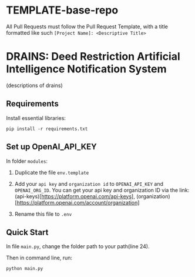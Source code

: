 # TEMPLATE-base-repo

All Pull Requests must follow the Pull Request Template, with a title formatted like such `[Project Name]: <Descriptive Title>`

# DRAINS: Deed Restriction Artificial Intelligence Notification System
(descriptions of drains)

## Requirements
Install essential libraries:
```
pip install -r requirements.txt
```

## Set up OpenAI_API_KEY
In folder `modules`: 

1. Duplicate the file `env.template`

2. Add your `api key` and `organization id` to `OPENAI_API_KEY` and `OPENAI_ORG_ID`. You can get your api key and organization ID via the link: (api-keys)[https://platform.openai.com/api-keys], 
(organization)[https://platform.openai.com/account/organization]

3. Rename this file to `.env`

   
## Quick Start
In file `main.py`, change the folder path to your path(line 24).

Then in command line, run:
```
python main.py
```
